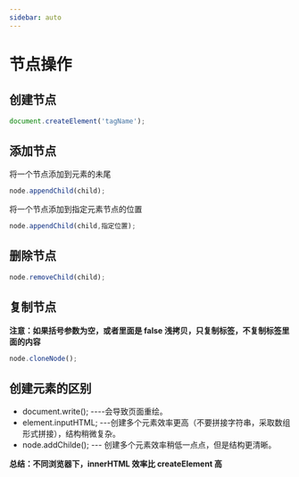 ```yaml
---
sidebar: auto
---
```


# 节点操作
## 创建节点
``` javaScript
document.createElement('tagName');
```
## 添加节点
将一个节点添加到元素的未尾
``` javaScript
node.appendChild(child);
```
将一个节点添加到指定元素节点的位置
``` javaScript
node.appendChild(child,指定位置);
```
## 删除节点
``` javaScript
node.removeChild(child);
```
## 复制节点
**注意：如果括号参数为空，或者里面是 false 浅拷贝，只复制标签，不复制标签里面的内容**
``` javaScript
node.cloneNode();
```

## 创建元素的区别
* document.write(); ----会导致页面重绘。
* element.inputHTML; ---创建多个元素效率更高（不要拼接字符串，采取数组形式拼接），结构稍微复杂。
* node.addChilde(); --- 创建多个元素效率稍低一点点，但是结构更清晰。

**总结：不同浏览器下，innerHTML 效率比 createElement 高**